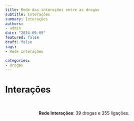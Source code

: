 ```yaml
---
title: Rede das interações entre as drogas
subtitle: Interações
summary: Interações
authors:
- admin
date: "2024-09-09"
featured: false
draft: false
tags: 
- Rede interações

categories:
- drogas
---
```


<script type="text/javascript" src="https://d3js.org/d3.v6.min.js"></script>
<!-- <script type="text/javascript" src="js/formatter.js"> </script> -->
<link rel="stylesheet" type="text/css" href="css/style.css">

# Interações

<div id="rede_cabelo"></div>
<script type="text/javascript" src="js/rede_cabelo.js"> </script>
<br>
<p style="text-align: center"><b>Rede Interações</b>: 39 drogas e 355 ligações.<p/><br>